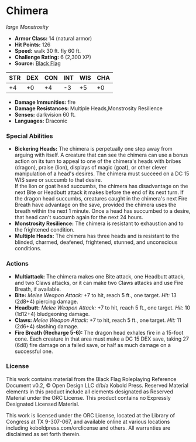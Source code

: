 # Chimera

*large* *Monstrosity*

- **Armor Class:** 14 (natural armor)
- **Hit Points:** 126 
- **Speed:** walk 30 ft. fly 60 ft.
- **Challenge Rating:** 6 (2,300 XP)
- **Source:** [Black Flag](https://koboldpress.com/kpstore/product/tovrpg-pg-mv/)

| STR | DEX | CON | INT | WIS | CHA |
| --- | --- | --- | --- | --- | --- |
| +4 | +0 | +4 | -3 | +5 | +0 |

- **Damage Immunities:** fire
- **Damage Resistances:** Multiple Heads,Monstrosity Resilience
- **Senses:** darkvision 60 ft.
- **Languages:** Draconic

### Special Abilities

- **Bickering Heads:** The chimera is perpetually one step away from arguing with itself. A creature that can see the chimera can use a bonus action on its turn to appeal to one of the chimera's heads with bribes (dragon), praise (lion), displays of magic (goat), or other clever manipulation of a head's desires. The chimera must succeed on a DC 15 WIS save or succumb to that desire.<br>If the lion or goat head succumbs, the chimera has disadvantage on the next Bite or Headbutt attack it makes before the end of its next turn. If the dragon head succumbs, creatures caught in the chimera's next Fire Breath have advantage on the save, provided the chimera uses the breath within the next 1 minute. Once a head has succumbed to a desire, that head can't succumb again for the next 24 hours.
- **Monstrosity Resilience:** The chimera is resistant to exhaustion and to the frightened condition.
- **Multiple Heads:** The chimera has three heads and is resistant to the blinded, charmed, deafened, frightened, stunned, and unconscious conditions.

### Actions

- **Multiattack:** The chimera makes one Bite attack, one Headbutt attack, and two Claws attacks, or it can make two Claws attacks and use Fire Breath, if available.
- **Bite:** _Melee Weapon Attack:_ +7 to hit, reach 5 ft., one target. _Hit:_ 13 (2d8+4) piercing damage.
- **Headbutt:** _Melee Weapon Attack:_ +7 to hit, reach 5 ft., one target. _Hit:_ 10 (1d12+4) bludgeoning damage.
- **Claws:** _Melee Weapon Attack:_ +7 to hit, reach 5 ft., one target. _Hit:_ 11 (2d6+4) slashing damage.
- **Fire Breath (Recharge 5-6):** The dragon head exhales fire in a 15-foot cone. Each creature in that area must make a DC 15 DEX save, taking 27 (6d8) fire damage on a failed save, or half as much damage on a successful one.


### License

This work contains material from the Black Flag Roleplaying Reference Document v0.2, © Open Design LLC d/b/a Kobold Press. Reserved Material elements in this product include all elements designated as Reserved Material under the ORC License. This product contains no Expressly Designated Licensed Material.

This work is licensed under the ORC License, located at the Library of Congress at TX 9-307-067, and available online at various locations including koboldpress.com/orclicense and others. All warranties are disclaimed as set forth therein.
